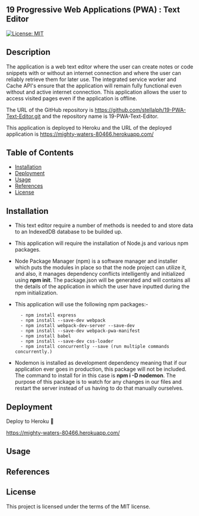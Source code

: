 ## 19 Progressive Web Applications (PWA) : Text Editor

[![License: MIT](https://img.shields.io/badge/License-MIT-yellow.svg)](https://opensource.org/licenses/MIT)

## Description

The application is a web text editor where the user can create notes or code snippets with or without an internet connection and where the user can reliably retrieve them for later use.  The integrated service worker and Cache API's ensure that the application will remain fully functional even without and active internet connection.  This application allows the user to access visited pages even if the application is offline.

The URL of the GitHub repository is https://github.com/stellalph/19-PWA-Text-Editor.git and the repository name is 19-PWA-Text-Editor.

This application is deployed to Heroku and the URL of the deployed application is https://mighty-waters-80466.herokuapp.com/

## Table of Contents

* [Installation](#installation)
* [Deployment](#deployment)
* [Usage](#usage)
* [References](#references)
* [License](#license)

## Installation

* This text editor require a number of  methods is needed to and store data to an IndexedDB database to be builded up.

* This application will require the installation of Node.js and various npm packages.

*   Node Package Manager (npm) is a software manager and installer which puts the modules in place so that the node project can utilize it, and also, it manages dependency conflicts intelligently and initialized using **npm init**. The package.json will be generated and will contains all the details of the application in which the user have inputted during the npm initialization. 

*  This application will use the following npm packages:-

         - npm install express
         - npm install --save-dev webpack
         - npm install webpack-dev-server --save-dev
         - npm install --save-dev webpack-pwa-manifest
         - npm install babel
         - npm install --save-dev css-loader
         - npm install concurrently --save (run multiple commands concurrently.)


* Nodemon is installed as development dependency meaning that if our application ever goes in production, this package will not be included. The command to install for in this case is **npm i -D nodemon**. The purpose of this package is to watch for any changes in our files and restart the server instead of us having to do that manually ourselves.



## Deployment

Deploy to Heroku 🚀
 

https://mighty-waters-80466.herokuapp.com/


## Usage

## References

## License

This project is licensed under the terms of the MIT license.